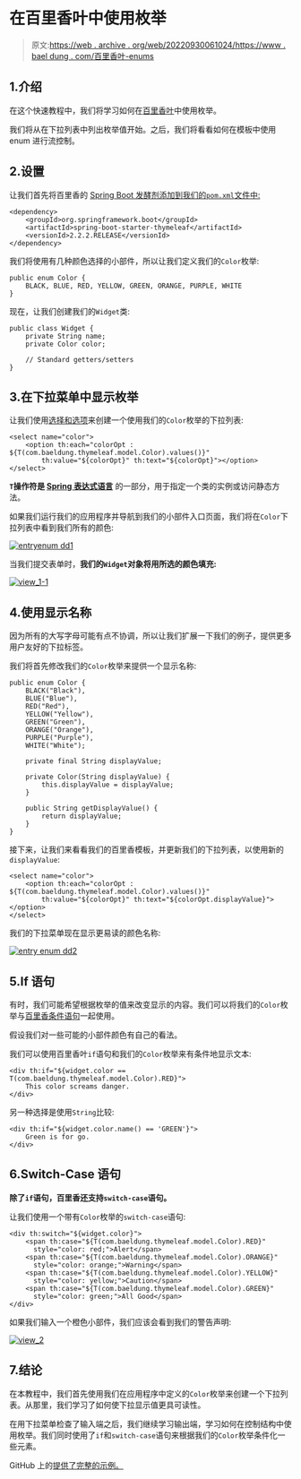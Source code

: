 # 在百里香叶中使用枚举

> 原文:[https://web . archive . org/web/20220930061024/https://www . bael dung . com/百里香叶-enums](https://web.archive.org/web/20220930061024/https://www.baeldung.com/thymeleaf-enums)

## 1.介绍

在这个快速教程中，我们将学习如何在[百里香叶](/web/20220728105348/https://www.baeldung.com/thymeleaf-in-spring-mvc)中使用枚举。

我们将从在下拉列表中列出枚举值开始。之后，我们将看看如何在模板中使用 enum 进行流控制。

## 2.设置

让我们首先将百里香的 [Spring Boot 发酵剂添加到我们的`pom.xml`文件中:](https://web.archive.org/web/20220728105348/https://search.maven.org/search?q=a:spring-boot-starter-thymeleaf%20AND%20g:org.springframework.boot)

```
<dependency>
    <groupId>org.springframework.boot</groupId>
    <artifactId>spring-boot-starter-thymeleaf</artifactId>
    <versionId>2.2.2.RELEASE</versionId>
</dependency>
```

我们将使用有几种颜色选择的小部件，所以让我们定义我们的`Color`枚举:

```
public enum Color {
    BLACK, BLUE, RED, YELLOW, GREEN, ORANGE, PURPLE, WHITE
}
```

现在，让我们创建我们的`Widget`类:

```
public class Widget {
    private String name;
    private Color color;

    // Standard getters/setters
}
```

## 3.在下拉菜单中显示枚举

让我们使用[选择和选项](/web/20220728105348/https://www.baeldung.com/thymeleaf-select-option)来创建一个使用我们的`Color`枚举的下拉列表:

```
<select name="color">
    <option th:each="colorOpt : ${T(com.baeldung.thymeleaf.model.Color).values()}" 
        th:value="${colorOpt}" th:text="${colorOpt}"></option>
</select>
```

**`T`操作符是 [Spring 表达式语言](/web/20220728105348/https://www.baeldung.com/spring-expression-language)** 的一部分，用于指定一个类的实例或访问静态方法。

如果我们运行我们的应用程序并导航到我们的小部件入口页面，我们将在`Color`下拉列表中看到我们所有的颜色:

[![entryenum dd1](../Images/109ba48a1c7c10c57d89d6b8602020c6.png)](/web/20220728105348/https://www.baeldung.com/wp-content/uploads/2019/07/entry_enum_dd1.jpg)

当我们提交表单时，**我们的`Widget`对象将用所选的颜色填充:**

[![view_1-1](../Images/8dd2d16391cad75c2628b5e23f2f1e5e.png)](/web/20220728105348/https://www.baeldung.com/wp-content/uploads/2019/07/view_1-1.jpg)

## 4.使用显示名称

因为所有的大写字母可能有点不协调，所以让我们扩展一下我们的例子，提供更多用户友好的下拉标签。

我们将首先修改我们的`Color`枚举来提供一个显示名称:

```
public enum Color {
    BLACK("Black"), 
    BLUE("Blue"), 
    RED("Red"), 
    YELLOW("Yellow"), 
    GREEN("Green"),
    ORANGE("Orange"), 
    PURPLE("Purple"), 
    WHITE("White");

    private final String displayValue;

    private Color(String displayValue) {
        this.displayValue = displayValue;
    }

    public String getDisplayValue() {
        return displayValue;
    }
}
```

接下来，让我们来看看我们的百里香模板，并更新我们的下拉列表，以使用新的`displayValue`:

```
<select name="color">
    <option th:each="colorOpt : ${T(com.baeldung.thymeleaf.model.Color).values()}" 
        th:value="${colorOpt}" th:text="${colorOpt.displayValue}"></option>
</select>
```

我们的下拉菜单现在显示更易读的颜色名称:

[![entry enum dd2](../Images/4e4594b6bfab5e7e91f3fbbc5fc9ec43.png)](/web/20220728105348/https://www.baeldung.com/wp-content/uploads/2019/07/entry_enum_dd2.jpg)

## 5.If 语句

有时，我们可能希望根据枚举的值来改变显示的内容。我们可以将我们的`Color`枚举与[百里香条件语句](/web/20220728105348/https://www.baeldung.com/spring-thymeleaf-conditionals)一起使用。

假设我们对一些可能的小部件颜色有自己的看法。

我们可以使用百里香叶`if`语句和我们的`Color`枚举来有条件地显示文本:

```
<div th:if="${widget.color == T(com.baeldung.thymeleaf.model.Color).RED}">
    This color screams danger.
</div>
```

另一种选择是使用`String`比较:

```
<div th:if="${widget.color.name() == 'GREEN'}">
    Green is for go.
</div>
```

## 6.Switch-Case 语句

**除了`if`语句，百里香还支持`switch-case`语句。**

让我们使用一个带有`Color`枚举的`switch-case`语句:

```
<div th:switch="${widget.color}">
    <span th:case="${T(com.baeldung.thymeleaf.model.Color).RED}"
      style="color: red;">Alert</span>
    <span th:case="${T(com.baeldung.thymeleaf.model.Color).ORANGE}"
      style="color: orange;">Warning</span>
    <span th:case="${T(com.baeldung.thymeleaf.model.Color).YELLOW}"
      style="color: yellow;">Caution</span>
    <span th:case="${T(com.baeldung.thymeleaf.model.Color).GREEN}"
      style="color: green;">All Good</span>
</div>
```

如果我们输入一个橙色小部件，我们应该会看到我们的警告声明:

[![view_2](../Images/1a13c7c10098beed7640582c057d0fb5.png)](/web/20220728105348/https://www.baeldung.com/wp-content/uploads/2019/07/view_2.jpg)

## 7.结论

在本教程中，我们首先使用我们在应用程序中定义的`Color`枚举来创建一个下拉列表。从那里，我们学习了如何使下拉显示值更具可读性。

在用下拉菜单检查了输入端之后，我们继续学习输出端，学习如何在控制结构中使用枚举。我们同时使用了`if`和`switch-case`语句来根据我们的`Color`枚举条件化一些元素。

GitHub 上的[提供了完整的示例。](https://web.archive.org/web/20220728105348/https://github.com/eugenp/tutorials/tree/master/spring-web-modules/spring-thymeleaf-2)